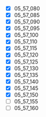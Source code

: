 - [x] 05_57_080
- [x] 05_57_085
- [x] 05_57_090
- [x] 05_57_095 
- [x] 05_57_100
- [x] 05_57_110
- [x] 05_57_115
- [x] 05_57_120
- [x] 05_57_125
- [x] 05_57_130
- [x] 05_57_135
- [x] 05_57_140
- [x] 05_57_145
- [x] 05_57_150
- [ ] 05_57_155
- [ ] 05_57_160